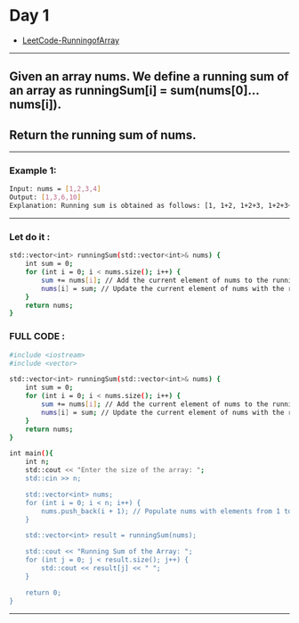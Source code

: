 # Day 1

- [LeetCode-RunningofArray](https://leetcode.com/problems/running-sum-of-1d-array/)
---

## Given an array nums. We define a running sum of an array as runningSum[i] = sum(nums[0]…nums[i]).

## Return the running sum of nums.

---
### Example 1:

```sh
Input: nums = [1,2,3,4]
Output: [1,3,6,10]
Explanation: Running sum is obtained as follows: [1, 1+2, 1+2+3, 1+2+3+4].
```

---

### Let do it :

```sh
std::vector<int> runningSum(std::vector<int>& nums) {
    int sum = 0;
    for (int i = 0; i < nums.size(); i++) {
        sum += nums[i]; // Add the current element of nums to the running sum
        nums[i] = sum; // Update the current element of nums with the running sum
    }
    return nums;
}
```

### FULL CODE :

```sh
#include <iostream>
#include <vector>

std::vector<int> runningSum(std::vector<int>& nums) {
    int sum = 0;
    for (int i = 0; i < nums.size(); i++) {
        sum += nums[i]; // Add the current element of nums to the running sum
        nums[i] = sum; // Update the current element of nums with the running sum
    }
    return nums;
}

int main(){
    int n;
    std::cout << "Enter the size of the array: ";
    std::cin >> n;

    std::vector<int> nums;
    for (int i = 0; i < n; i++) {
        nums.push_back(i + 1); // Populate nums with elements from 1 to n
    }

    std::vector<int> result = runningSum(nums);

    std::cout << "Running Sum of the Array: ";
    for (int j = 0; j < result.size(); j++) {
        std::cout << result[j] << " ";
    }

    return 0;
}
```
---